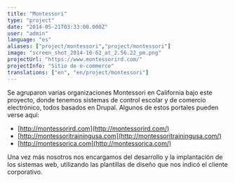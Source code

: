 ```yaml
---
title: "Montessori"
type: "project"
date: "2014-05-21T03:33:00.000Z"
user: "admin"
language: "es"
aliases: ["project/montessori","project/montessori"]
image: "screen_shot_2014-10-02_at_2.56.22_pm.png"
projectUrl: "https://www.montessorird.com/"
projectInfo: "Sitio de e-commerce"
translations: ["en", "en/project/montessori"]
---
```


Se agruparon varias organizaciones Montessori en California bajo este proyecto, donde tenemos sistemas de control escolar y de comercio electrónico, todos basados en Drupal. Algunos de estos portales pueden verse aquí: 

*   [http://montessorird.com](http://montessorird.com/)
*   [http://montessoritrainingusa.com](http://montessoritrainingusa.com/)
*   [http://montessorica.com](http://montessorica.com/)

Una vez más nosotros nos encargamos del desarrollo y la implantación de los sistemas web, utilizando las plantillas de diseño que nos indicó el cliente corporativo.